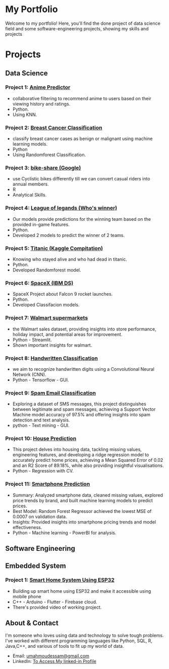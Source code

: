 # My Portfolio

Welcome to my portfolio! Here, you'll find the done project of data science field and some software-engineering projects, showing my skills and projects
# Projects
## Data Science
### Project 1: [Anime Predictor](https://github.com/MahmoudEssam707/portfolio-projects/tree/main/Data-Science/Anime%20Predictor)
- collaborative filtering to recommend anime to users based on their viewing history and ratings.
- Python.
- Using KNN.

### Project 2: [Breast Cancer Classification](https://github.com/MahmoudEssam707/portfolio-projects/tree/main/Data-Science/Breast%20cancer%20prediction)
- classify breast cancer cases as benign or malignant using machine learning models.
- Python
- Using Randomforest Classification.

### Project 3: [bike-share (Google)](https://github.com/MahmoudEssam707/portfolio-projects/tree/main/Data-Science/Google%20Capstone(Bike%20Share))
- use Cyclistic bikes differently till we can convert casual riders into annual members.
- R
- Analytical Skills.

### Project 4: [League of legands (Who's winner)](https://github.com/MahmoudEssam707/portfolio-projects/tree/main/Data-Science/League%20of%20legands%20(Who's%20winner))
- Our models provide predictions for the winning team based on the provided in-game features. 
- Python.
- Developed 2 models to predict the winner of 2 teams.

### Project 5: [Titanic (Kaggle Compitation)](https://github.com/MahmoudEssam707/portfolio-projects/tree/main/Data-Science/Titanic)
- Knowing who stayed alive and who had dead in titanic.
- Python.
- Developed Randomforest model.

### Project 6: [SpaceX (IBM DS)](https://github.com/MahmoudEssam707/portfolio-projects/tree/main/Data-Science/SpaceX)
- SpaceX Project about Falcon 9 rocket launches.
- Python.
- Developed Classifacion models.

### Project 7: [Walmart supermarkets](https://github.com/MahmoudEssam707/portfolio-projects/tree/main/Data-Science/Walmart)
-  the Walmart sales dataset, providing insights into store performance, holiday impact, and potential areas for improvement.
- Python - Streamlit.
- Shown important insights for walmart.

### Project 8: [Handwritten Classification](https://github.com/MahmoudEssam707/portfolio-projects/tree/main/Data-Science/Handwritten%20Digit%20Recognition)
-  we aim to recognize handwritten digits using a Convolutional Neural Network (CNN).
- Python - Tensorflow - GUI.

### Project 9: [Spam Email Classification](https://github.com/MahmoudEssam707/portfolio-projects/tree/main/Data-Science/Spam%20Email%20Classification)
- Exploring a dataset of SMS messages, this project distinguishes between legitimate and spam messages, achieving a Support Vector Machine model accuracy of 97.5% and offering insights into spam detection and text analysis.
- python - Text mining - GUI.

### Project 10: [House Prediction](https://github.com/MahmoudEssam707/portfolio-projects/tree/main/Data-Science/House%20Price%20Prediction)
- This project delves into housing data, tackling missing values, engineering features, and developing a ridge regression model to accurately predict home prices, achieving a Mean Squared Error of 0.02 and an R2 Score of 89.18%, while also providing insightful visualisations.
- Python - Regression with CV.

### Project 11: [Smartphone Prediction](https://github.com/MahmoudEssam707/portfolio-projects/tree/main/Data-Science/Smartphone%20Prediction)
- Summary: Analyzed smartphone data, cleaned missing values, explored price trends by brand, and built machine learning models to predict prices.
- Best Model: Random Forest Regressor achieved the lowest MSE of 0.0007 on validation data.
- Insights: Provided insights into smartphone pricing trends and model effectiveness.
- Python - Machine learning - PowerBI for analysis.

## Software Engineering
## Embedded System
### Project 1: [Smart Home System Using ESP32](https://github.com/MahmoudEssam707/portfolio-projects/tree/main/Software-engineer/Project%20(Smart%20Home%20System))
- Building up smart home using ESP32 and make it accessible using mobile phone
- C++ - Arduino - Flutter - Firebase cloud.
- There's provided video of working project.

## About & Contact

I'm someone who loves using data and technology to solve tough problems. I've worked with different programming languages like Python, SQL, R, Java,C++, and various of tools to fit up my world of data.
- Email: umahmoudessam@gmail.com
- LinkedIn: [To Access My linked-in Profile](https://www.linkedin.com/in/mahmoudessam7/)

